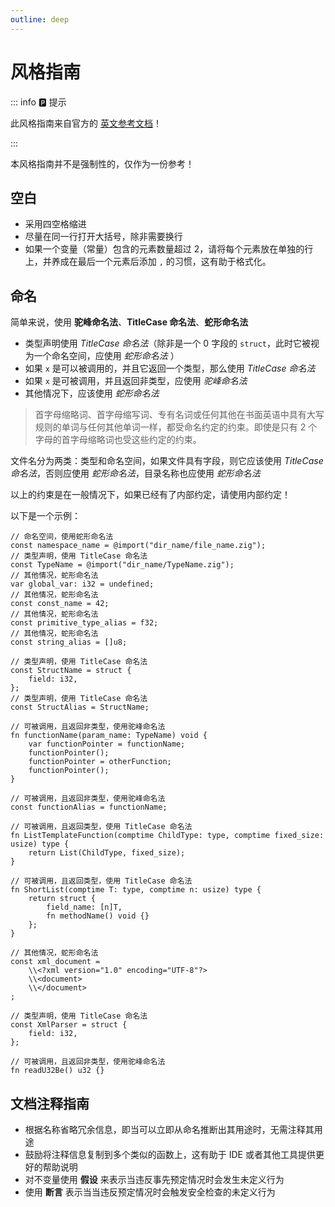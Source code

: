 ```yaml
---
outline: deep
---
```


# 风格指南

::: info 🅿️ 提示

此风格指南来自官方的 [英文参考文档](https://ziglang.org/documentation/master/#Style-Guide)！

:::

本风格指南并不是强制性的，仅作为一份参考！

## 空白

- 采用四空格缩进
- 尽量在同一行打开大括号，除非需要换行
- 如果一个变量（常量）包含的元素数量超过 2，请将每个元素放在单独的行上，并养成在最后一个元素后添加 `,` 的习惯，这有助于格式化。

## 命名

简单来说，使用 **驼峰命名法**、**TitleCase 命名法**、**蛇形命名法**

- 类型声明使用 *TitleCase 命名法*（除非是一个 0 字段的 `struct`，此时它被视为一个命名空间，应使用 *蛇形命名法* ）
- 如果 `x` 是可以被调用的，并且它返回一个类型，那么使用 *TitleCase 命名法*
- 如果 `x` 是可被调用，并且返回非类型，应使用 *驼峰命名法*
- 其他情况下，应该使用 *蛇形命名法*

> 首字母缩略词、首字母缩写词、专有名词或任何其他在书面英语中具有大写规则的单词与任何其他单词一样，都受命名约定的约束。即使是只有 2 个字母的首字母缩略词也受这些约定的约束。

文件名分为两类：类型和命名空间，如果文件具有字段，则它应该使用 *TitleCase 命名法*，否则应使用 *蛇形命名法*，目录名称也应使用 *蛇形命名法*

以上的约束是在一般情况下，如果已经有了内部约定，请使用内部约定！

以下是一个示例：

```zig
// 命名空间，使用蛇形命名法
const namespace_name = @import("dir_name/file_name.zig");
// 类型声明，使用 TitleCase 命名法
const TypeName = @import("dir_name/TypeName.zig");
// 其他情况，蛇形命名法
var global_var: i32 = undefined;
// 其他情况，蛇形命名法
const const_name = 42;
// 其他情况，蛇形命名法
const primitive_type_alias = f32;
// 其他情况，蛇形命名法
const string_alias = []u8;

// 类型声明，使用 TitleCase 命名法
const StructName = struct {
    field: i32,
};
// 类型声明，使用 TitleCase 命名法
const StructAlias = StructName;

// 可被调用，且返回非类型，使用驼峰命名法
fn functionName(param_name: TypeName) void {
    var functionPointer = functionName;
    functionPointer();
    functionPointer = otherFunction;
    functionPointer();
}

// 可被调用，且返回非类型，使用驼峰命名法
const functionAlias = functionName;

// 可被调用，且返回类型，使用 TitleCase 命名法
fn ListTemplateFunction(comptime ChildType: type, comptime fixed_size: usize) type {
    return List(ChildType, fixed_size);
}

// 可被调用，且返回类型，使用 TitleCase 命名法
fn ShortList(comptime T: type, comptime n: usize) type {
    return struct {
        field_name: [n]T,
        fn methodName() void {}
    };
}

// 其他情况，蛇形命名法
const xml_document =
    \\<?xml version="1.0" encoding="UTF-8"?>
    \\<document>
    \\</document>
;

// 类型声明，使用 TitleCase 命名法
const XmlParser = struct {
    field: i32,
};

// 可被调用，且返回非类型，使用驼峰命名法
fn readU32Be() u32 {}
```

## 文档注释指南

- 根据名称省略冗余信息，即当可以立即从命名推断出其用途时，无需注释其用途
- 鼓励将注释信息复制到多个类似的函数上，这有助于 IDE 或者其他工具提供更好的帮助说明
- 对不变量使用 **假设** 来表示当违反事先预定情况时会发生未定义行为
- 使用 **断言** 表示当当违反预定情况时会触发安全检查的未定义行为